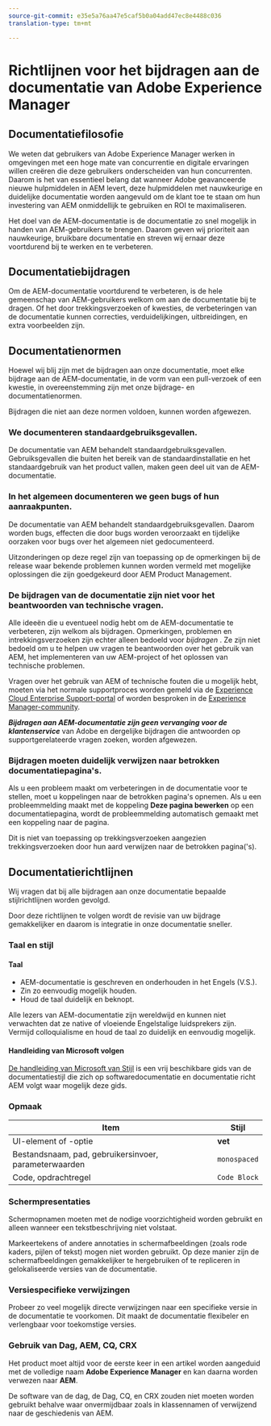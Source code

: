 ```yaml
---
source-git-commit: e35e5a76aa47e5caf5b0a04add47ec8e4488c036
translation-type: tm+mt

---
```

# Richtlijnen voor het bijdragen aan de documentatie van Adobe Experience Manager

## Documentatiefilosofie

We weten dat gebruikers van Adobe Experience Manager werken in omgevingen met een hoge mate van concurrentie en digitale ervaringen willen creëren die deze gebruikers onderscheiden van hun concurrenten. Daarom is het van essentieel belang dat wanneer Adobe geavanceerde nieuwe hulpmiddelen in AEM levert, deze hulpmiddelen met nauwkeurige en duidelijke documentatie worden aangevuld om de klant toe te staan om hun investering van AEM onmiddellijk te gebruiken en ROI te maximaliseren.

Het doel van de AEM-documentatie is de documentatie zo snel mogelijk in handen van AEM-gebruikers te brengen. Daarom geven wij prioriteit aan nauwkeurige, bruikbare documentatie en streven wij ernaar deze voortdurend bij te werken en te verbeteren.

## Documentatiebijdragen

Om de AEM-documentatie voortdurend te verbeteren, is de hele gemeenschap van AEM-gebruikers welkom om aan de documentatie bij te dragen. Of het door trekkingsverzoeken of kwesties, de verbeteringen van de documentatie kunnen correcties, verduidelijkingen, uitbreidingen, en extra voorbeelden zijn.

## Documentatienormen

Hoewel wij blij zijn met de bijdragen aan onze documentatie, moet elke bijdrage aan de AEM-documentatie, in de vorm van een pull-verzoek of een kwestie, in overeenstemming zijn met onze bijdrage- en documentatienormen.

Bijdragen die niet aan deze normen voldoen, kunnen worden afgewezen.

### We documenteren standaardgebruiksgevallen.

De documentatie van AEM behandelt standaardgebruiksgevallen. Gebruiksgevallen die buiten het bereik van de standaardinstallatie en het standaardgebruik van het product vallen, maken geen deel uit van de AEM-documentatie.

### In het algemeen documenteren we geen bugs of hun aanraakpunten.

De documentatie van AEM behandelt standaardgebruiksgevallen. Daarom worden bugs, effecten die door bugs worden veroorzaakt en tijdelijke oorzaken voor bugs over het algemeen niet gedocumenteerd.

Uitzonderingen op deze regel zijn van toepassing op de opmerkingen bij de release waar bekende problemen kunnen worden vermeld met mogelijke oplossingen die zijn goedgekeurd door AEM Product Management.

### De bijdragen van de documentatie zijn niet voor het beantwoorden van technische vragen.

Alle ideeën die u eventueel nodig hebt om de AEM-documentatie te verbeteren, zijn welkom als bijdragen. Opmerkingen, problemen en intrekkingsverzoeken zijn echter alleen bedoeld voor *bijdragen* . Ze zijn niet bedoeld om u te helpen uw vragen te beantwoorden over het gebruik van AEM, het implementeren van uw AEM-project of het oplossen van technische problemen.

Vragen over het gebruik van AEM of technische fouten die u mogelijk hebt, moeten via het normale supportproces worden gemeld via de [Experience Cloud Enterprise Support-portal](https://helpx.adobe.com/contact/enterprise-support.ec.html) of worden besproken in de [Experience Manager-community](https://forums.adobe.com/community/experience-cloud/marketing-cloud/experience-manager).

***Bijdragen aan AEM-documentatie zijn geen vervanging voor de klantenservice*** van Adobe en dergelijke bijdragen die antwoorden op supportgerelateerde vragen zoeken, worden afgewezen.

### Bijdragen moeten duidelijk verwijzen naar betrokken documentatiepagina&#39;s.

Als u een probleem maakt om verbeteringen in de documentatie voor te stellen, moet u koppelingen naar de betrokken pagina&#39;s opnemen. Als u een probleemmelding maakt met de koppeling **Deze pagina bewerken** op een documentatiepagina, wordt de probleemmelding automatisch gemaakt met een koppeling naar de pagina.

Dit is niet van toepassing op trekkingsverzoeken aangezien trekkingsverzoeken door hun aard verwijzen naar de betrokken pagina(&#39;s).

## Documentatierichtlijnen

Wij vragen dat bij alle bijdragen aan onze documentatie bepaalde stijlrichtlijnen worden gevolgd.

Door deze richtlijnen te volgen wordt de revisie van uw bijdrage gemakkelijker en daarom is integratie in onze documentatie sneller.

### Taal en stijl

#### Taal

* AEM-documentatie is geschreven en onderhouden in het Engels (V.S.).
* Zin zo eenvoudig mogelijk houden.
* Houd de taal duidelijk en beknopt.

Alle lezers van AEM-documentatie zijn wereldwijd en kunnen niet verwachten dat ze native of vloeiende Engelstalige luidsprekers zijn. Vermijd colloquialisme en houd de taal zo duidelijk en eenvoudig mogelijk.

#### Handleiding van Microsoft volgen

[De handleiding van Microsoft van Stijl](https://docs.microsoft.com/en-us/style-guide/welcome/) is een vrij beschikbare gids van de documentatiestijl die zich op softwaredocumentatie en documentatie richt AEM volgt waar mogelijk deze gids.

### Opmaak

| Item | Stijl |
|---|---|
| UI-element of -optie | **vet** |
| Bestandsnaam, pad, gebruikersinvoer, parameterwaarden | `monospaced` |
| Code, opdrachtregel | ```Code Block``` |

### Schermpresentaties

Schermopnamen moeten met de nodige voorzichtigheid worden gebruikt en alleen wanneer een tekstbeschrijving niet volstaat.

Markeertekens of andere annotaties in schermafbeeldingen (zoals rode kaders, pijlen of tekst) mogen niet worden gebruikt. Op deze manier zijn de schermafbeeldingen gemakkelijker te hergebruiken of te repliceren in gelokaliseerde versies van de documentatie.

### Versiespecifieke verwijzingen

Probeer zo veel mogelijk directe verwijzingen naar een specifieke versie in de documentatie te voorkomen. Dit maakt de documentatie flexibeler en verlengbaar voor toekomstige versies.

### Gebruik van Dag, AEM, CQ, CRX

Het product moet altijd voor de eerste keer in een artikel worden aangeduid met de volledige naam **Adobe Experience Manager** en kan daarna worden verwezen naar **AEM**.

De software van de dag, de Dag, CQ, en CRX zouden niet moeten worden gebruikt behalve waar onvermijdbaar zoals in klassennamen of verwijzend naar de geschiedenis van AEM.